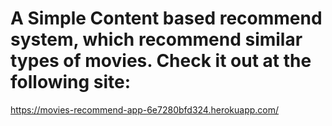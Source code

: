 # A Simple Content based recommend system, which recommend similar types of movies. Check it out at the following site:
https://movies-recommend-app-6e7280bfd324.herokuapp.com/
